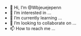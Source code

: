 - 👋 Hi, I’m @Wbjeuejepenn
- 👀 I’m interested in ...
- 🌱 I’m currently learning ...
- 💞️ I’m looking to collaborate on ...
- 📫 How to reach me ...

<!---
Wbjeuejepenn/Wbjeuejepenn is a ✨ special ✨ repository because its `README.md` (this file) appears on your GitHub profile.
You can click the Preview link to take a look at your changes.
--->
